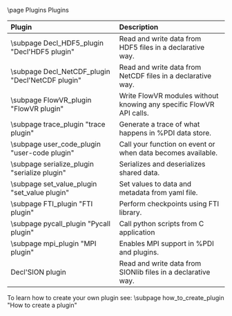\page Plugins Plugins

|Plugin                                               |Description                                                        |
|:----------------------------------------------------|:------------------------------------------------------------------|
|\subpage Decl_HDF5_plugin "Decl'HDF5 plugin"         |Read and write data from HDF5 files in a declarative way.          |
|\subpage Decl_NetCDF_plugin "Decl'NetCDF plugin"     |Read and write data from NetCDF files in a declarative way.        |
|\subpage FlowVR_plugin "FlowVR plugin"               |Write FlowVR modules without knowing any specific FlowVR API calls.|
|\subpage trace_plugin "trace plugin"                 |Generate a trace of what happens in %PDI data store.               |
|\subpage user_code_plugin "user-code plugin"         |Call your function on event or when data becomes available.        |
|\subpage serialize_plugin "serialize plugin"         |Serializes and deserializes shared data.                           |
|\subpage set_value_plugin "set_value plugin"         |Set values to data and metadata from yaml file.                    |
|\subpage FTI_plugin "FTI plugin"                     |Perform checkpoints using FTI library.                             |
|\subpage pycall_plugin "Pycall plugin"               |Call python scripts from C application                             |
|\subpage mpi_plugin "MPI plugin"                     |Enables MPI support in %PDI and plugins.                           |
|Decl'SION plugin                                     |Read and write data from SIONlib files in a declarative way.       |


To learn how to create your own plugin see: \subpage how_to_create_plugin "How to create a plugin"
